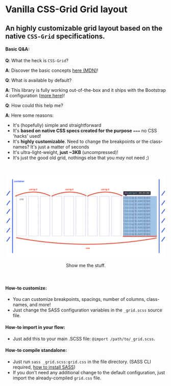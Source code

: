 # Vanilla CSS-Grid Grid layout
## An highly customizable grid layout based on the native `CSS-Grid` specifications.

#### Basic Q&A:
**Q**: What the heck is `CSS-Grid`?

**A**: Discover the basic concepts [here (MDN)](https://developer.mozilla.org/en-US/docs/Web/CSS/CSS_Grid_Layout/Basic_Concepts_of_Grid_Layout)!

**Q**: What is available by default?

**A**: This library is fully working out-of-the-box and it ships with the Bootstrap 4 configuration ([more here](https://getbootstrap.com/docs/4.0/layout/grid/#grid-options))!

**Q**: How could this help me?

**A**: Here some reasons:
- It's (hopefully) simple and straightforward
- It's **based on native CSS specs created for the purpose** `===` no CSS 'hacks' used!
- It's **highly customizable**. Need to change the breakpoints or the class-names? It's just a matter of seconds
- It's ultra-light-weight, **just ~3KB** (uncompressed)!
- It's just the good old grid, nothings else that you *may* not need ;)

<br/><br/>
![CSS-Grid image](assets/css-grid-image.png?raw=true "CSS-Grid image")
<div style="text-align:center">Show me the stuff.</div><br/><br/>

#### How-to customize:
- You can customize breakpoints, spacings, number of columns, class-names, and more!
- Just change the SASS configuration variables in the `_grid.scss` source file.

#### How-to import in your flow:
- Just add this to your main .SCSS file: `@import /path/to/_grid.scss`.

#### How-to compile standalone:
- Just run `sass _grid.scss:grid.css` in the file directory. (SASS CLI required, [how to install SASS](http://sass-lang.com/install))
- If you don't need any additional change to the default configuration, just import the already-compiled `grid.css` file.